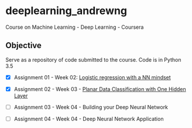 # deeplearning_andrewng

Course on Machine Learning - Deep Learning - Coursera

## Objective

   Serve as a repository of code submitted to the course. Code is in Python 3.5
   - [X] Assignment 01 - Week 02:
     [Logistic regression with a NN mindset](Assignments/Logistic_Regression_with_a_Neural_Network_mindset_v3_-_Assigment_01_Week_02.pdf)
   - [X] Assignment 02 - Week 03 - [Planar Data Classification with One Hidden Layer](Assignments/Planar_data_classification_with_one_hidden_layer_v3_-_Assignment_02_Week_03.pdf")
   - [ ] Assignment 03 - Week 04 - Building your Deep Neural Network
   - [ ] Assignment 04 - Week 04 - Deep Neural Network Application


